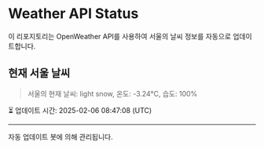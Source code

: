 
# Weather API Status

이 리포지토리는 OpenWeather API를 사용하여 서울의 날씨 정보를 자동으로 업데이트합니다.

## 현재 서울 날씨
> 서울의 현재 날씨: light snow, 온도: -3.24°C, 습도: 100%

⏳ 업데이트 시간: 2025-02-06 08:47:08 (UTC)

---
자동 업데이트 봇에 의해 관리됩니다.
